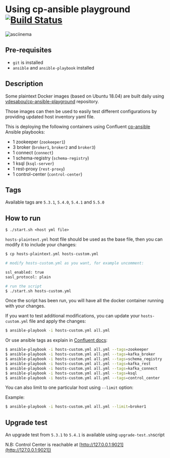 # Using cp-ansible playground [![Build Status](https://travis-ci.com/vdesabou/cp-ansible-playground.svg?branch=master)](https://travis-ci.com/vdesabou/cp-ansible-playground)

![asciinema](https://github.com/vdesabou/cp-ansible-playground/blob/master/asciinema.gif?raw=true)

## Pre-requisites

* `git` is installed
* `ansible` and `ansible-playbook` installed

## Description

Some plaintext Docker images (based on Ubuntu 18.04) are built daily using [vdesabou/cp-ansible-playground](https://github.com/vdesabou/cp-ansible-playground) repository.

Those images can then be used to easily test different configurations by providing updated host inventory yaml file.

This is deploying the following containers using Confluent [cp-ansible](https://docs.confluent.io/current/installation/installing_cp/cp-ansible.html) Ansible playbooks:

* 1 zookeeper (`zookeeper1`)
* 3 broker (`broker1`, `broker2` and `broker3`)
* 1 connect (`connect`)
* 1 schema-registry (`schema-registry`)
* 1 ksql (`ksql-server`)
* 1 rest-proxy (`rest-proxy`)
* 1 control-center (`control-center`)

## Tags

Available tags are `5.3.1`, `5.4.0`, `5.4.1` and `5.5.0`

## How to run

```
$ ./start.sh <host yml file>
```

`hosts-plaintext.yml` host file should be used as the base file, then you can modify it to include your changes:

```bash
$ cp hosts-plaintext.yml hosts-custom.yml

# modify hosts-custom.yml as you want, for example uncomment:

ssl_enabled: true
sasl_protocol: plain

# run the script
$ ./start.sh hosts-custom.yml
```

Once the script has been run, you will have all the docker container running with your changes.

If you want to test additional modifications, you can update your `hosts-custom.yml` file and apply the changes:

```bash
$ ansible-playbook -i hosts-custom.yml all.yml
```

Or use ansible tags as explain in [Confluent docs](https://docs.confluent.io/current/installation/cp-ansible/ansible-install.html#installing-cp):

```bash
$ ansible-playbook -i hosts-custom.yml all.yml --tags=zookeeper
$ ansible-playbook -i hosts-custom.yml all.yml --tags=kafka_broker
$ ansible-playbook -i hosts-custom.yml all.yml --tags=schema_registry
$ ansible-playbook -i hosts-custom.yml all.yml --tags=kafka_rest
$ ansible-playbook -i hosts-custom.yml all.yml --tags=kafka_connect
$ ansible-playbook -i hosts-custom.yml all.yml --tags=ksql
$ ansible-playbook -i hosts-custom.yml all.yml --tags=control_center
```

You can also limit to one particular host using `--limit` option:

Example:

```bash
$ ansible-playbook -i hosts-custom.yml all.yml --limit=broker1
```



## Upgrade test

An upgrade test from `5.3.1` to `5.4.1` is available using `upgrade-test.sh`script


N.B: Control Center is reachable at [http://127.0.0.1:9021](http://127.0.0.1:9021])